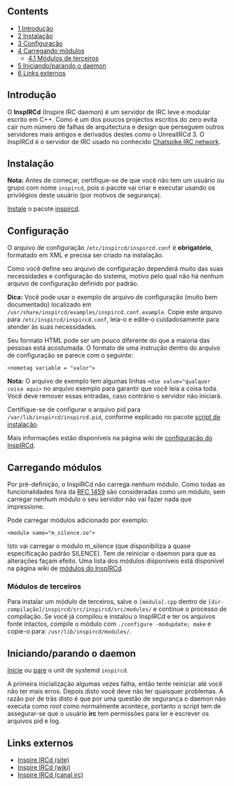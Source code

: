 ## Contents

*   [1 Introdução](#Introdu.C3.A7.C3.A3o)
*   [2 Instalação](#Instala.C3.A7.C3.A3o)
*   [3 Configuração](#Configura.C3.A7.C3.A3o)
*   [4 Carregando módulos](#Carregando_m.C3.B3dulos)
    *   [4.1 Módulos de terceiros](#M.C3.B3dulos_de_terceiros)
*   [5 Iniciando/parando o daemon](#Iniciando.2Fparando_o_daemon)
*   [6 Links externos](#Links_externos)

## Introdução

O **InspIRCd** (Inspire IRC daemon) é um servidor de IRC leve e modular escrito em C++. Como é um dos poucos projectos escritos do zero evita cair num número de falhas de arquitectura e design que perseguem outros servidores mais antigos e derivados destes como o UnrealIRCd 3\. O InspIRCd é o servidor de IRC usado no conhecido [Chatspike IRC network](http://www.chatspike.net/).

## Instalação

**Nota:** Antes de começar, certifique-se de que você não tem um usuário ou grupo com nome `inspircd`, pois o pacote vai criar e executar usando os privilégios deste usuário (por motivos de segurança).

[Instale](/index.php/Instale "Instale") o pacote [inspircd](https://aur.archlinux.org/packages/inspircd/).

## Configuração

O arquivo de configuração `/etc/inspircd/inspircd.conf` é **obrigatório**, formatado em XML e precisa ser criado na instalação.

Como você define seu arquivo de configuração dependerá muito das suas necessidades e configuração do sistema, motivo pelo qual não há nenhum arquivo de configuração definido por padrão.

**Dica:** Você pode usar o exemplo de arquivo de configuração (muito bem documentado) localizado em `/usr/share/inspircd/examples/inspircd.conf.example`. Copie este arquivo para `/etc/inspircd/inspircd.conf`, leia-o e edite-o cuidadosamente para atender às suas necessidades.

Seu formato HTML pode ser um pouco diferente do que a maioria das pessoas está acostumada. O formato de uma instrução dentro do arquivo de configuração se parece com o seguinte:

```
<nometag variable = "valor">

```

**Nota:** O arquivo de exemplo tem algumas linhas `<die value="qualquer coisa aqui>` no arquivo exemplo para garantir que você leia a coisa toda. Você deve remover essas entradas, caso contrário o servidor não iniciará.

Certifique-se de configurar o arquivo pid para `/var/lib/inspircd/inspircd.pid`, conforme explicado no pacote [script de instalação](https://aur.archlinux.org/cgit/aur.git/tree/inspircd.install?h=inspircd).

Mais informações estão disponíveis na página wiki de [configuração do InspIRCd](http://wiki.inspircd.org/Configuration).

## Carregando módulos

Por pré-definição, o InspIRCd não carrega nenhum módulo. Como todas as funcionalidades fora da [RFC 1459](http://tools.ietf.org/html/rfc1459) são consideradas como um módulo, sem carregar nenhum módulo o seu servidor não vai fazer nada que impressione.

Pode carregar módulos adicionado por exemplo:

```
<module name="m_silence.so">

```

Isto vai carregar o módulo m_silence (que disponibiliza a quase especificação padrão SILENCE). Tem de reiniciar o daemon para que as alterações façam efeito. Uma lista dos módulos disponíveis está disponível na página wiki de [módulos do InspIRCd](http://wiki.inspircd.org/modules).

### Módulos de terceiros

Para instalar um módulo de terceiros, salve o `[módulo].cpp` dentro de `[dir-compilação]/inspircd/src/inspircd/src/modules/` e continue o processo de compilação. Se você já compilou e instalou o InspIRCd e ter os arquivos fonte intactos, compile o módulo com `./configure -modupdate; make` e copie-o para: `/usr/lib/inspircd/modules/`.

## Iniciando/parando o daemon

[Inicie](/index.php/Inicie "Inicie") ou [pare](/index.php/Pare "Pare") o unit de systemd `inspircd`.

A primeira inicialização algumas vezes falha, então tente reiniciar até você não ter mais erros. Depois disto você deve não ter quaisquer problemas. A razão por de trás disto é que por uma questão de segurança o daemon não executa como *root* como normalmente acontece, portanto o script tem de assegurar-se que o usuário **irc** tem permissões para ler e escrever os arquivos pid e log.

## Links externos

*   [Inspire IRCd (site)](http://www.inspircd.org)
*   [Inspire IRCd (wiki)](http://wiki.inspircd.org/Main_Page)
*   [Inspire IRCd (canal irc)](irc://irc.inspircd.org/inspircd)
